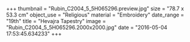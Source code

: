 +++
thumbnail = "Rubin_C2004_5_5H065296.preview.jpg"
size = "78.7 x 53.3 cm"
object_use = "Religious"
material = "Embroidery"
date_range = "19th"
title = "Hevajra Tapestry"
image = "Rubin_C2004_5_5H065296.2000x2000.jpg"
date = "2016-05-04 17:53:45.634233"
+++

